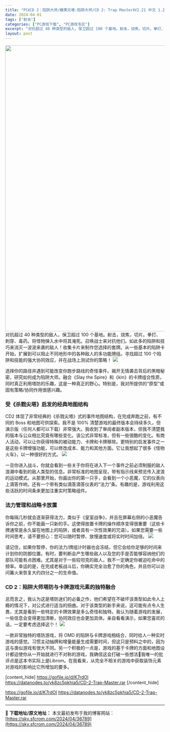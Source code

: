 ```yaml
---
title: "PC《CD 2：陷阱大师/糖果灾难:陷阱大师/CD 2: Trap Master》V2.21 中文 1.2G"
date: 2024-04-01
tags: ["射击"]
categories: ["PC游戏下载", "PC游戏专区"]
excerpt: "对抗超过 40 种类型的敌人，保卫超过 100 个基地。射击，烧焦，切片。拳打、刺穿、毒药。将怪物弹入水中将其淹死。召唤战士来对抗他们。如此多的陷阱和技巧来消灭一波波来袭的敌人！收集卡片来制作您选择的套牌。从一些基本的陷阱卡开始，扩展到可以阻止不同地形中的各种敌人的多功能牌组。寻找超过 100 个陷&hellip;"
layout: post
---
```


<img class="size-full wp-image-36790 aligncenter" src="https://sky.sfcrom.com/wp-content/uploads/2024/04/2024040108034883.webp" alt="" width="600" height="900" />
对抗超过 40 种类型的敌人，保卫超过 100 个基地。射击，烧焦，切片。拳打、刺穿、毒药。将怪物弹入水中将其淹死。召唤战士来对抗他们。如此多的陷阱和技巧来消灭一波波来袭的敌人！收集卡片来制作您选择的套牌。从一些基本的陷阱卡开始，扩展到可以阻止不同地形中的各种敌人的多功能牌组。寻找超过 100 个陷阱和技能的强大协同效应，并在战场上测试你的策略！

<img src="https://sky.sfcrom.com/wp-content/uploads/2024/04/20240401160725-398e9.jpeg" />

选择你的路径并遇到可能改变你跑步路线的奇怪事件。揭开无情袭击背后的黑暗秘密，研究如何成为陷阱大师。融合《Slay the Spire》和《kin》的卡牌组合性质，同时真正利用塔防的乐趣，这是一种真正的野心。特别是，我对所提供的“原型”或固有策略/协同作用很感兴趣。
<h3>受《杀戮尖塔》启发的经典地图结构</h3>
CD2 体现了非常经典的《杀戮尖塔》式的事件地图结构，在完成奔跑之前，有不同的 Boss 和地图可供探索。我不是 100% 清楚游戏的最终版本会持续多久，但演示版（任何人都可以下载）非常强大。我收到了审阅者副本版本，但我不清楚我的版本与公众相比究竟有哪些变化。该公式非常标准，但有一些很酷的变化。有商人活动，可以让你获得特殊的被动能力、卡牌和卡牌移除。更特别的启发事件之一是这些卡牌增强功能，可以修改成本、能力和其他方面。它让我想起了很多《怪物火车》，以一种很好的方式。

<img src="https://sky.sfcrom.com/wp-content/uploads/2024/04/20240401160728-af20a.jpeg" />

一旦你进入战斗，你就会看到一些关于你将在进入下一个事件之前必须制服的敌人浪潮中看到的敌人类型的信息。非常标准的地图呈现，带有指示线来预览传入波浪的运动模式。从那里开始，你画出你的第一只手，会看到一个小恶魔，它的仪表向上滴答作响，还有一个带有类似滴答滴答仪表的“法力”条。有趣的是，游戏利用这些活跃的时间条来更加注重实时策略组件。
<h3>法力管理和战略卡放置</h3>
你每隔几秒就会逐渐获得法力，类似于《皇室战争》，并且在屏幕右侧的小恶魔告诉你之前，你不能画一只新的手。这使得放置卡牌的操作顺序变得很重要（这些卡牌通常是永久留在地图上的陷阱，或者具有一次性效果的咒语）。如果您需要一些时间思考，请不要担心：您可以随时暂停、放慢速度或将实时时间加倍。

<img src="https://sky.sfcrom.com/wp-content/uploads/2024/04/20240401160731-1e072.jpeg" />

请记住，如果你暂停，你的法力/牌组计时器也会冻结，但它会给你足够的时间来计划你的防御位置。有时，要判断会产生哪些敌人以及您的手是否能够容纳他们的部队可能有点困难。尤其是对于一些较坦克的敌人，我不一定确定你被迫吃命中的频率。幸运的是，在完成老板战斗后，你确实完全治愈了你的角色，并且你可以访问篝火来恢复大约四分之一的生命值。
<h3>CD 2：陷阱大师塔防与卡牌游戏元素的独特融合</h3>
总而言之，我认为这是塔防迷们的必备之作，他们希望在不破坏该类型如此令人上瘾的情况下，对公式进行适当的扭曲。对于该类型的新手来说，这可能有点令人生畏，尤其是看到一些特定的卡牌效果是多么奇怪和独特。我认为随着游戏的发展，一些信息会变得更加清晰，协同效应也会更加具体。亲自看看演示，如果您喜欢的话，一定要考虑选择这个！

<img src="https://sky.sfcrom.com/wp-content/uploads/2024/04/20240401160735-36d5b.jpeg" />

一款非常独特的塔防游戏，将 OMD 的陷阱与卡牌游戏相结合，同时给人一种实时游戏的感觉。习惯主动抽牌和增量能量生成需要时间，但这只是预料之中的，因为这与类似游戏有很大不同。另一个积极的一点是，游戏的基于卡牌的方面和地图设计都迫使你从一开始就进行不对称的游戏，我确信这会打破一些想法🙂我唯一的批评点是这本书实际上是Librom。在我看来，从完全不相关的游戏中获取装饰元素对游戏的影响比它所增加的要多。

[content_hide]
https://gofile.io/d/K7rdOl
https://datanodes.to/yk8zc5pkhia5/CD-2-Trap-Master.rar
[/content_hide]

<!--wechatfans start-->
https://gofile.io/d/K7rdOl
https://datanodes.to/yk8zc5pkhia5/CD-2-Trap-Master.rar
<!--wechatfans end-->

---
📖 **下载地址/原文地址：** 本文最初发布于我的博客网站：[https://sky.sfcrom.com/2024/04/36789](https://sky.sfcrom.com/2024/04/36789)
